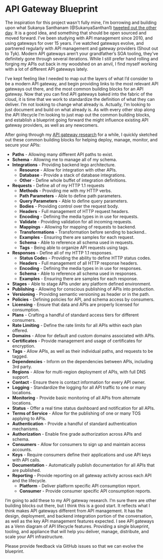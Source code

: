 # API Gateway Blueprint
The inspiration for this project wasn't fully mine, I’m borrowing and building upon what Sukanya Santhanam (@SukanyaSanthan1) <a href="https://twitter.com/SukanyaSanthan1/status/1151424256300859392">tweeted out the other day</a>. It is a good idea, and something that should be open sourced and moved forward. I’ve been studying with API management since 2010, and using gateways for over 15 years. I’ve watched gateways evolve, and partnered regularly with API management and gateway providers (Shout out to Tyk). Modern API gateways aren’t your grandfather’s SOA tooling, they’ve definitely gone through several iterations. While I still prefer hand rolling and forging my APIs out back in my woodshed on an anvil, I find myself working with a lot of different API gateways lately.

I’ve kept feeling like I needed to map out the layers of what I’d consider to be a modern API gateway, and begin providing links to the most relevant API gateways out there, and the most common building blocks for an API gateway. Now that you can find API gateways baked into the fabric of the cloud, it is time that we work to standardize the definition of what they can deliver. I’m not looking to change what already is. Actually, I’m looking to just document and build on what already is. As with every other stop along the API lifecycle I’m looking to just map out the common building blocks, and establish a blueprint going forward the might influence existing API gateway providers, as well as any newcomers.

After going through my <a href="http://gateway.apievangelist.com/">API gateway research</a> for a while, I quickly sketched out these common building blocks for helping deploy, manage, monitor, and secure your APIs:

- **Paths** - Allowing many different API paths to exist.
- **Schema** - Allowing me to manage all of my schema.
- **Integrations** - Providing backend lego architecture.
    - **Resource** - Allow for integration with other APIs.
    - **Database** - Provide a stack of database integrations.
    - **Other** - Define whole buffet of integration definitions.
- **Requests** - Define all of my HTTP 1.1 requests
    - **Methods** - Providing me with my HTTP verbs.
    - **Path Parameters** - Able to define path parameters.
    - **Query Parameters** - Able to define query parameters.
    - **Bodies** - Providing control over the request body.
    - **Headers** - Full management of HTTP request headers.
    - **Encoding** - Defining the media types in in use for requests.
    - **Validate** - Providing validation for all incoming requests.
    - **Mappings** - Allowing for mapping of requests to backend.
    - **Transformations** - Transformation before sending to backend..
    - **Examples** - Ensuring there are samples for each request.
    - **Schema** - Able to reference all schema used in requests.
    - **Tags** - Being able to organize API requests using tags.
- **Responses** - Define all of my HTTP 1.1 responses.
    - **Status Code**s - Providing the ability to define HTTP status codes.
    - **Headers** - Full management of all HTTP response headers.
    - **Encoding** - Defining the media types in in use for responses.
    - **Schema** - Able to reference all schema used in responses.
    - **Examples** - Ensuring there are samples for each response.
- **Stages** - Able to stage APIs under any platform defined environment.
- **Publishing** - Allowing for conscious publishing of APIs into production.
- **Versioning** - Providing semantic versioning as header or in the path.
- **Policies** - Defining policies for API, and schema access by consumers.
- **Licensing** - Ensure that data and APIs are properly licensed for consumption.
- **Plans** - Crafting a handful of standard access tiers for different consumers.
- **Rate Limiting** - Define the rate limits for all APIs within each plan offered.
- **Domains** - Allow for default and custom domains associated with APIs.
- **Certificates** - Provide management and usage of certificates for encryption.
- **Tags** - Allow APIs, as well as their individual paths, and requests to be tagged.
- **Dependencies** - Inform on the dependencies between APIs, including 3rd party.
- **Regions** - Allow for multi-region deployment of APIs, with full DNS support.
- **Contact** - Ensure there is contact information for every API owner.
- **Logging** - Standardize the logging for all API traffic to one or many locations.
- **Monitoring** - Provide basic monitoring of all APIs from alternate locations.
- **Status** - Offer a real time status dashboard and notification for all APIs.
- **Terms of Service** - Allow for the publishing of one or many TOS applying to APIs.
- **Authentication** - Provide a handful of standard authentication mechanisms.
- **Authorization** - Enable fine grade authorization across APIs and schema.
- **Consumers** - Allow for consumers to sign up and maintain access accounts.
- **Keys** - Require consumers define their applications and use API keys with API calls.
- **Documentation** - Automatically publish documentation for all APIs that are published.
- **Reporting** - Provide reporting on all gateway activity across each API and the lifecycle.
    - **Platform** - Deliver platform specific API consumption report.
    - **Consumer** - Provide consumer specific API consumption reports.

I’m going to add these to my API gateway research. I’m sure there are other building blocks out there, but I think this is a good start. It reflects what I think makes API gateways different from API management. It has the design, deployment, and backend integration portion of the conversation, as well as the key API management features expected. I see API gateways as a Venn diagram of API lifecycle features. Providing a single blueprint, tooling, and appliance that will help you deliver, manage, distribute, and scale your API infrastructure.

Please provide feedback via GitHub issues so that we can evolve the blueprint.
